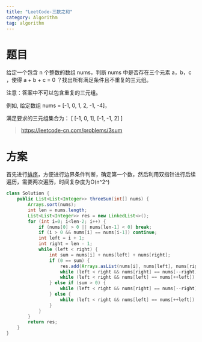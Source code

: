 ```yaml
---
title: "LeetCode-三数之和"
category: Algorithm
tag: algorithm
---
```

# 题目 #
给定一个包含 n 个整数的数组 nums，判断 nums 中是否存在三个元素 a，b，c ，使得 a + b + c = 0 ？找出所有满足条件且不重复的三元组。

注意：答案中不可以包含重复的三元组。

例如, 给定数组 nums = [-1, 0, 1, 2, -1, -4]，

满足要求的三元组集合为：
[
  [-1, 0, 1],
  [-1, -1, 2]
]

> https://leetcode-cn.com/problems/3sum

# 方案 #
首先进行[排序](https://leon-wtf.github.io/algorithm/2019/07/26/sort/#more)，方便进行边界条件判断，确定第一个数，然后利用双指针进行后续遍历，需要两次遍历，时间复杂度为O(n^2^)
```java
class Solution {
    public List<List<Integer>> threeSum(int[] nums) {
        Arrays.sort(nums);
        int len = nums.length;
        List<List<Integer>> res = new LinkedList<>();
        for (int i=0; i<len-2; i++) {
            if (nums[0] > 0 || nums[len-1] < 0) break;
            if (i > 0 && nums[i] == nums[i-1]) continue;
            int left = i + 1;
            int right = len - 1;
            while (left < right) {
                int sum = nums[i] + nums[left] + nums[right];
                if (0 == sum) {
                    res.add(Arrays.asList(nums[i], nums[left], nums[right]));
                    while (left < right && nums[right] == nums[--right]) {}
                    while (left < right && nums[left] == nums[++left]) {}
                } else if (sum > 0) {
                    while (left < right && nums[right] == nums[--right]) {}
                } else {
                    while (left < right && nums[left] == nums[++left]) {}
                }
            }
        }
        return res;
    }
}
```

